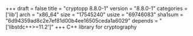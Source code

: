 +++
draft = false
title = "cryptopp 8.8.0-1"
version = "8.8.0-1"
categories = ['lib']
arch = "x86_64"
size = "17545240"
usize = "69746083"
sha1sum = "6d94359ad8c2e7ef81d00b4ee16505ceda1a6029"
depends = "['libstdc++>=11.2']"
+++
C++ library for cryptography